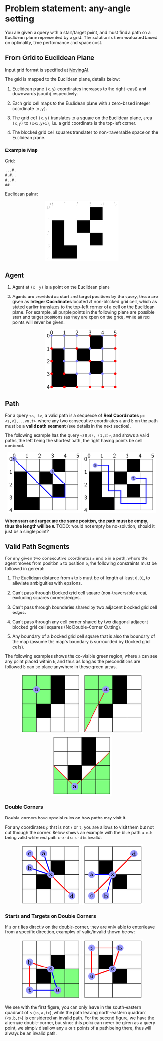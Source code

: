 # Problem statement: any-angle setting
You are given a query with a start/target point, and must find a path on a Euclidean plane represented by a grid.
The solution is then evaluated based on optimality, time performance and space cost.

## From Grid to Euclidean Plane
Input grid format is specified at [MovingAI](https://movingai.com/benchmarks/formats.html).

The grid is mapped to the Euclidean plane, details below:

  1. Euclidean plane `(x,y)` coordinates increases to the right (east) and downwards (south) respectively.

  2. Each grid cell maps to the Euclidean plane with a zero-based integer coordinate `(x,y)`.

  3. The grid cell `(x,y)` translates to a square on the Euclidean plane, area `(x,y)` to `(x+1,y+1)`, i.e. a grid coordinate is the top-left corner.

  4. The blocked grid cell squares translates to non-traversable space on the Euclidean plane.

### Example Map
Grid:

    ...#.
    #.#..
    #..#.
    ##...

Euclidean palne:

<p align="center">
<img src="./figs/grid_plane.png" height="200">
</p>

## Agent

1. Agent at `(x, y)` is a point on the Euclidean plane

2. Agents are provided as start and target positions by the query, these are given as **Integer Coordinates** located at non-blocked grid cell,
which as stated earlier translates to the top-left corner of a cell on the Euclidean plane.
For example, all purple points in the following plane are possible start and target positions (as they are open on the grid), while all red points will never be given.
  <p align="center">
    <img src="figs/grid_plane_start_target.png" height="200" > 
  </p>

## Path
For a query `<s, t>`, a valid path is a sequence of **Real Coordinates** `p=<s,v1,...vn,t>`, where any two consecutive coordinates `a` and `b` on the path must be a **valid path segment** (see details in the next section).

The following example has the query `<(0,0), (1,3)>`, and shows a valid paths, the left being the shortest path, the right having points be cell centered. 
  <p align="center">
    <img src="figs/grid_plane_path.png" height="200" >  <img src="figs/grid_plane_path_center.png" height="200" > 
  </p>


**When start and target are the same position, the path must be empty, thus the length will be `0`.** TODO: would not empty be no-solution, should it just be a single point?

## Valid Path Segments

For any given two consecutive coordinates `a` and `b` in a path, where the agent moves from position `a` to position `b`, the following constraints must be followed in general:

1. The Euclidean distance from `a` to `b` must be of length at least `0.01`, to alleviate ambiguities with epsilons.

2. Can't pass through blocked grid cell square (non-traversable area), excluding squares corners/edges.

3. Can't pass through boundaries shared by two adjacent blocked grid cell edges.

4. Can't pass through any cell corner shared by two diagonal adjacent blocked grid cell squares (No Double-Corner Cutting).

5. Any boundary of a blocked grid cell square that is also the boundary of the map (assume the map's boundary is surrounded by blocked grid cells).

The following examples shows the co-visible green region, where `a` can see any point placed within `b`, and thus as long as the preconditions are followed `b` can be place anywhere in these green areas.
  <p align="center">
    <img src="figs/invalid_segments.png" height="200" width="200">  <img src="figs/invalid_segments_edge.png" height="200" width="200">  <img src="figs/invalid_segments_center.png" height="200" width="200">
  </p>


### Double Corners

Double-corners have special rules on how paths may visit it.

For any coordinates `p` that is not `s` or `t`, you are allows to visit them but not cut through the corner.
Below shows an example with the blue path `a-x-b` being valid while red path `c-x-d` or `c-d` is invalid:
  <p align="center">
    <img src="figs/invalid_segments_cut1.png" height="200" width="200"> <img src="figs/invalid_segments_cut2.png" height="200" width="200">
  </p>

### Starts and Targets on Double Corners
If `s` or `t` lies directly on the double-corner, they are only able to enter/leave from a specific direction, examples of valid/invalid shown below:
  <p align="center">
    <img src="figs/invalid_segments_start.png" height="200" width="200"> <img src="figs/invalid_segments_target.png" height="200" width="200">
  </p>

We see with the first figure, you can only leave in the south-eastern quadrant of `s` (`<s,a,t>`), while the path leaving north-eastern quadrant (`<s,b,t>`)
is considered an invalid path.
For the second figure, we have the alternate double-corner, but since this point can never be given as a query point, we simply disallow any `s` or `t` points
of a path being there, thus will always be an invalid path.

